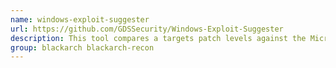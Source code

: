 ```yaml
---
name: windows-exploit-suggester
url: https://github.com/GDSSecurity/Windows-Exploit-Suggester
description: This tool compares a targets patch levels against the Microsoft vulnerability database in order to detect potential missing patches on the target.
group: blackarch blackarch-recon
---
```

